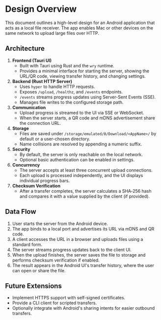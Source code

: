 # Design Overview

This document outlines a high-level design for an Android application that acts as a local file receiver. The app enables Mac or other devices on the same network to upload large files over HTTP.

## Architecture
1. **Frontend (Tauri UI)**
   - Built with Tauri using Rust and the `wry` runtime.
   - Provides a minimal interface for starting the server, showing the URL/QR code, viewing transfer history, and changing settings.
2. **Backend (Rust HTTP Server)**
   - Uses `hyper` to handle HTTP requests.
   - Exposes `/upload`, `/healthz`, and `/events` endpoints.
   - `/events` streams progress updates using Server-Sent Events (SSE).
   - Manages file writes to the configured storage path.
3. **Communication**
   - Upload progress is streamed to the UI via SSE or WebSocket.
   - When the server starts, a QR code and mDNS advertisement share the connection URL.
4. **Storage**
   - Files are saved under `/storage/emulated/0/Download/<AppName>/` by default or a user-chosen directory.
   - Name collisions are resolved by appending a numeric suffix.
5. **Security**
   - By default, the server is only reachable on the local network.
   - Optional basic authentication can be enabled in settings.
6. **Concurrency**
   - The server accepts at least three concurrent upload connections.
   - Each upload is processed independently, and the UI displays individual progress bars.
7. **Checksum Verification**
   - After a transfer completes, the server calculates a SHA‑256 hash and compares it with a value supplied by the client (if provided).

## Data Flow
1. User starts the server from the Android device.
2. The app binds to a local port and advertises its URL via mDNS and QR code.
3. A client accesses the URL in a browser and uploads files using a standard form.
4. The server streams progress updates back to the client UI.
5. When the upload finishes, the server saves the file to storage and performs checksum verification if enabled.
6. The result appears in the Android UI's transfer history, where the user can open or share the file.

## Future Extensions
- Implement HTTPS support with self-signed certificates.
- Provide a CLI client for scripted transfers.
- Optionally integrate with Android's sharing intents for easier outbound transfers.

